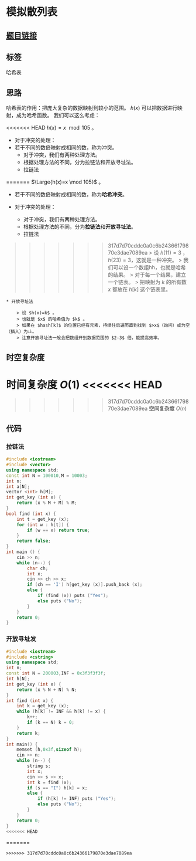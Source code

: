 # 模拟散列表
## [题目链接](https://www.acwing.com/problem/content/description/842/)
## 标签
哈希表
## 思路
哈希表的作用：把庞大复杂的数据映射到较小的范围。
$h(x)$ 可以把数据进行映射，成为哈希函数。
我们可以这么考虑：

<<<<<<< HEAD
$h(x)=x \mod 105$ 。

* 对于冲突的处理：
* 若干不同的数倍映射成相同的数，称为冲突。
    * 对于冲突，我们有两种处理方法。
    * 根据处理方法的不同，分为拉链法和开放寻址法。
    * 拉链法
    
=======
$\Large{h(x)=x \mod 105}$ 。

* 若干不同的数倍映射成相同的数，称为**哈希冲突**。

* 对于冲突的处理：
    * 对于冲突，我们有两种处理方法。
    * 根据处理方法的不同，分为**拉链法**和**开放寻址法**。
    * 拉链法
>>>>>>> 317d7d70cddc0a0c6b24366179870e3dae7089ea
        > 设 $h(11)=3$ ， $h(23)=3$，这就是一种冲突。
        > 我们可以设一个数组hh，也就是哈希的结果。
        > 对于每一个结果，建立一个链表。
        > 把映射为 $k$ 的所有数 $x$ 都放在 $h[k]$ 这个链表里。

    * 开放寻址法
    
        > 设 $h(x)=k$ 。
        > 也就是 $x$ 的哈希值为 $k$ 。
        > 如果在 $hash[k]$ 的位置已经有元素，持续往后遍历直到找到 $>x$（询问）或为空（插入）为止。
        > 注意开放寻址法一般会把数组开到数据范围的 $2-3$ 倍，能提高效率。
    
    
        
## 时空复杂度
**时间复杂度** $O(1)$
<<<<<<< HEAD
=======

>>>>>>> 317d7d70cddc0a0c6b24366179870e3dae7089ea
**空间复杂度** $O(n)$
## 代码
### 拉链法
```cpp
#include <iostream>
#include <vector>
using namespace std;
const int N = 100010,M = 10003;
int n;
int a[N];
vector <int> h[M];
int get_key (int x) {
    return (x % M + M) % M;
}
bool find (int x) {
    int t = get_key (x);
    for (int w : h[t]) {
        if (w == x) return true;
    }
    return false;
}
int main () {
    cin >> n;
    while (n--) {
        char ch;
        int x;
        cin >> ch >> x;
        if (ch == 'I') h[get_key (x)].push_back (x);
        else {
            if (find (x)) puts ("Yes");
            else puts ("No");
        }
    }
    return 0;
}
```
### 开放寻址发
```cpp
#include <iostream>
#include <cstring>
using namespace std;
int n;
const int N = 200003,INF = 0x3f3f3f3f;
int h[N];
int get_key (int x) {
    return (x % N + N) % N;
}
int find (int x) {
    int k = get_key (x);
    while (h[k] != INF && h[k] != x) {
        k++;
        if (k == N) k = 0;
    }
    return k;
}
int main() {
    memset (h,0x3f,sizeof h);
    cin >> n;
    while (n--) {
        string s;
        int x;
        cin >> s >> x;
        int k = find (x);
        if (s == "I") h[k] = x;
        else {
            if (h[k] != INF) puts ("Yes");
            else puts ("No");
        }
    }
    return 0;
}
<<<<<<< HEAD
```
=======
```
>>>>>>> 317d7d70cddc0a0c6b24366179870e3dae7089ea
